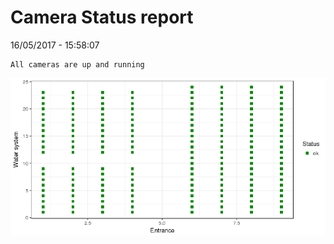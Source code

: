 Camera Status report
================
16/05/2017 - 15:58:07

    All cameras are up and running

![](camreport_files/figure-markdown_github/unnamed-chunk-2-1.png)
